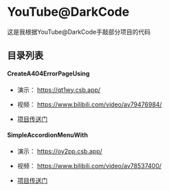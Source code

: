 # YouTube@DarkCode

这是我根据YouTube@DarkCode手敲部分项目的代码

## 目录列表

####	CreateA404ErrorPageUsing

- 演示： https://qt1wy.csb.app/ 
- 视频： https://www.bilibili.com/video/av79476984/ 

- [项目传送门](https://github.com/AirTed/DarkCode/tree/master/CreateA404ErrorPageUsing)

#### SimpleAccordionMenuWith

- 演示： https://oy2pp.csb.app/ 
- 视频： https://www.bilibili.com/video/av78537400/ 

- [项目传送门](https://github.com/AirTed/DarkCode/tree/master/SimpleAccordionMenuWith)

